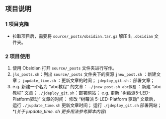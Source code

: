 ## 项目说明

### 1 项目克隆

- 拉取项目后，需要将 `source/_posts/obsidian.tar.gz` 解压出 `.obsidian` 文件夹。

### 2 项目使用

1. 使用 Obsidian 打开 `source/_posts` 文件夹进行写作。
2. `jls_posts.sh`：列出 `source/_posts` 文件夹下的资源
   `jnew_post.sh` ：新建文章；
   `jupdate_time.sh` ：更新文章的时间；
   `jdeploy_git.sh`：部署文章；
3. e.g. 新建一个名为 “abc教程” 的文章：
   `./jnew_post.sh abc教程` ：新建 “abc教程” 文章；
   `./jdeploy_git.sh`：部署网站；
   e.g. 更新 “树莓派5-LED-Platform驱动” 文章的时间：
   修改 “树莓派 5-LED-Platform 驱动” 文章后，运行 `./jupdate_time.sh` 更新文章时间；
   运行 `./jdeploy_git.sh` 部署网站；
   \*(*关于 jupdate_time. sh 更多用法参考脚本内容*)


